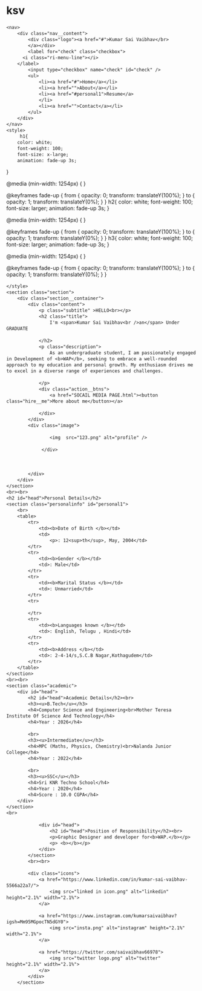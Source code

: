 # ksv

<!DOCTYPE html>
<html lang="en">
   

<head>
    <meta charset="UTF-8" />
    <meta http-equiv="X-UA-Compatible" content="IE=edge" />
    <meta name="viewport" content="width=device-width, initial-scale=1.0" />
    <link href="https://cdn.jsdelivr.net/npm/remixicon@3.2.0/fonts/remixicon.css" rel="stylesheet" />
    <link rel="icon" href="leo logo.png" type="image/icon type">
    <link rel="stylesheet" href="port.css" />
    <title>Kumar Sai Vaibhav's Portfolio</title>
</head>


<body>
    
    <nav>
        <div class="nav__content">
            <div class="logo"><a href="#">Kumar Sai Vaibhav</br>
            </a></div>
            <label for="check" class="checkbox">
          <i class="ri-menu-line"></i>
        </label>
            <input type="checkbox" name="check" id="check" />
            <ul>
                <li><a href="#">Home</a></li>
                <li><a href="">About</a></li>
                <li><a href="#personal1">Resume</a>
                </li>
                <li><a href="">Contact</a></li>
            </ul>
        </div>
    </nav>
    <style>
         h1{
        color: white;
        font-weight: 100;
        font-size: x-large;
        animation: fade-up 3s;
  }

  @media (min-width: 1254px) {
  }
 
  @keyframes fade-up {
    from {
       opacity: 0;
       transform: translateY(100%);
    }
    to {
       opacity: 1;
       transform: translateY(0%);
    }
    }
    h2{
        color: white;
        font-weight: 100;
        font-size: larger;
        animation: fade-up 3s;
  }

  @media (min-width: 1254px) {
  }
 
  @keyframes fade-up {
    from {
       opacity: 0;
       transform: translateY(100%);
    }
    to {
       opacity: 1;
       transform: translateY(0%);
    }
    }
    h3{
        color: white;
        font-weight: 100;
        font-size: larger;
        animation: fade-up 3s;
  }

  @media (min-width: 1254px) {
  }
 
  @keyframes fade-up {
    from {
       opacity: 0;
       transform: translateY(100%);
    }
    to {
       opacity: 1;
       transform: translateY(0%);
    }
    }
   
    </style>
    <section class="section">
        <div class="section__container">
            <div class="content">
                <p class="subtitle" >HELLO<br></p>
                <h2 class="title">
                    I'm <span>Kumar Sai Vaibhav<br />an</span> Under GRADUATE
                
                </h2>
                <p class="description">
                    As an undergraduate student, I am passionately engaged in Development of <b>WAP</b>, seeking to embrace a well-rounded approach to my education and personal growth. My enthusiasm drives me to excel in a diverse range of experiences and challenges.
                    
                </p>
                <div class="action__btns">
                    <a href="SOCAIL MEDIA PAGE.html"><button class="hire__me">More about me</button></a>
                    
                </div>
            </div>
            <div class="image">
               
                    <img  src="123.png" alt="profile" />
                    
                 </div>
                 
                 
                
            </div>
        </div>
    </section>
    <br><br>
    <h2 id="head">Personal Details</h2>
    <section class="personalinfo" id="personal1">
        <br>
        <table>
            <tr>
                <td><b>Date of Birth </b></td>
                <td>
                    <p>: 12<sup>th</sup>, May, 2004</td>
            </tr>
            <tr>
                <td><b>Gender </b></td>
                <td>: Male</td>
            </tr>
            <tr>
                <td><b>Marital Status </b></td>
                <td>: Unmarried</td>
            </tr>
            <tr>
               
            </tr>
            <tr>
                <td><b>Languages known </b></td>
                <td>: English, Telugu , Hindi</td>
            </tr>
            <tr>
                <td><b>Address </b></td>
                <td>: 2-4-14/s,S.C.B Nagar,Kothagudem</td>
            </tr>
        </table>
    </section>
    <br><br>
    <section class="academic">
        <div id="head">
            <h2 id="head">Academic Details</h2><br>
            <h3><u>B.Tech</u></h3>
            <h4>Computer Science and Engineering<br>Mother Teresa Institute Of Science And Technology</h4>
            <h4>Year : 2026</h4>
           
            <br>
            <h3><u>Intermediate</u></h3>
            <h4>MPC (Maths, Physics, Chemistry)<br>Nalanda Junior College</h4>
            <h4>Year : 2022</h4>
          
            <br>
            <h3><u>SSC</u></h3>
            <h4>Sri KNR Techno School</h4>
            <h4>Year : 2020</h4>
            <h4>Score : 10.0 CGPA</h4>
        </div>
    </section>
    <br>
    
                <div id="head">
                    <h2 id="head">Position of Responsibility</h2><br>
                    <p>Graphic Designer and developer for<b>WAP.</b></p>
                    <p> <b></b></p>
                </div>
            </section>
            <br><br>

            <div class="icons">
                <a href="https://www.linkedin.com/in/kumar-sai-vaibhav-5566a22a7/">
                    <img src="linked in icon.png" alt="linkedin" height="2.1%" width="2.1%">
                </a>
              
                <a href="https://www.instagram.com/kumarsaivaibhav?igsh=Mm95MGpocTN5dGY0">
                    <img src="insta.png" alt="instagram" height="2.1%" width="2.1%">
                </a>
               
                <a href="https://twitter.com/saivaibhav66978">
                    <img src="twitter logo.png" alt="twitter" height="2.1%" width="2.1%">
                </a>
            </div>
        </section>

</body>

</html>
